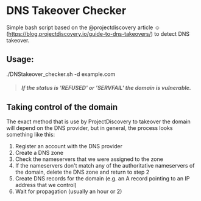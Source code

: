 # DNS Takeover Checker

Simple bash script based on the @projectdiscovery article :relaxed:(https://blog.projectdiscovery.io/guide-to-dns-takeovers/) to detect DNS takeover. 

## Usage:
./DNStakeover_checker.sh -d example.com

> ##### If the status is '**REFUSED**' or '**SERVFAIL**' the domain is vulnerable.

## Taking control of the domain

The exact method that is use by ProjectDiscovery to takeover the domain will depend on the DNS provider, but in general, the process looks something like this:

  1.  Register an account with the DNS provider
  2.  Create a DNS zone
  3.  Check the nameservers that we were assigned to the zone
  4.  If the nameservers don't match any of the authoritative nameservers of the domain, delete the DNS zone and return to step 2
  5.  Create DNS records for the domain (e.g. an A record pointing to an IP address that we control)
  6.  Wait for propagation (usually an hour or 2)
